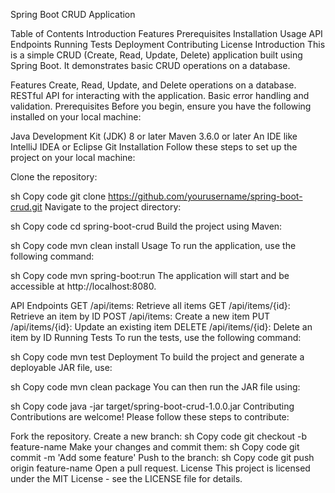 Spring Boot CRUD Application



Table of Contents
Introduction
Features
Prerequisites
Installation
Usage
API Endpoints
Running Tests
Deployment
Contributing
License
Introduction
This is a simple CRUD (Create, Read, Update, Delete) application built using Spring Boot. It demonstrates basic CRUD operations on a database.

Features
Create, Read, Update, and Delete operations on a database.
RESTful API for interacting with the application.
Basic error handling and validation.
Prerequisites
Before you begin, ensure you have the following installed on your local machine:

Java Development Kit (JDK) 8 or later
Maven 3.6.0 or later
An IDE like IntelliJ IDEA or Eclipse
Git
Installation
Follow these steps to set up the project on your local machine:

Clone the repository:

sh
Copy code
git clone https://github.com/yourusername/spring-boot-crud.git
Navigate to the project directory:

sh
Copy code
cd spring-boot-crud
Build the project using Maven:

sh
Copy code
mvn clean install
Usage
To run the application, use the following command:

sh
Copy code
mvn spring-boot:run
The application will start and be accessible at http://localhost:8080.

API Endpoints
GET /api/items: Retrieve all items
GET /api/items/{id}: Retrieve an item by ID
POST /api/items: Create a new item
PUT /api/items/{id}: Update an existing item
DELETE /api/items/{id}: Delete an item by ID
Running Tests
To run the tests, use the following command:

sh
Copy code
mvn test
Deployment
To build the project and generate a deployable JAR file, use:

sh
Copy code
mvn clean package
You can then run the JAR file using:

sh
Copy code
java -jar target/spring-boot-crud-1.0.0.jar
Contributing
Contributions are welcome! Please follow these steps to contribute:

Fork the repository.
Create a new branch:
sh
Copy code
git checkout -b feature-name
Make your changes and commit them:
sh
Copy code
git commit -m 'Add some feature'
Push to the branch:
sh
Copy code
git push origin feature-name
Open a pull request.
License
This project is licensed under the MIT License - see the LICENSE file for details.
